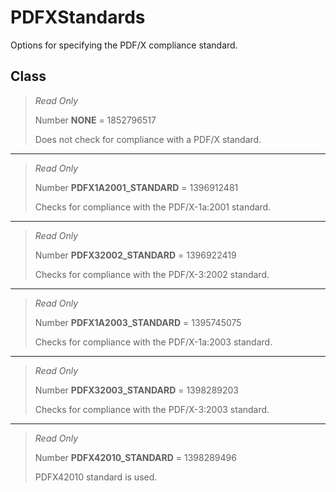 # PDFXStandards
Options for specifying the PDF/X compliance standard.

## Class
> *Read Only* 
> 
> Number **NONE** = 1852796517
> 
> Does not check for compliance with a PDF/X standard.
*** 
> *Read Only* 
> 
> Number **PDFX1A2001_STANDARD** = 1396912481
> 
> Checks for compliance with the PDF/X-1a:2001 standard.
*** 
> *Read Only* 
> 
> Number **PDFX32002_STANDARD** = 1396922419
> 
> Checks for compliance with the PDF/X-3:2002 standard.
*** 
> *Read Only* 
> 
> Number **PDFX1A2003_STANDARD** = 1395745075
> 
> Checks for compliance with the PDF/X-1a:2003 standard.
*** 
> *Read Only* 
> 
> Number **PDFX32003_STANDARD** = 1398289203
> 
> Checks for compliance with the PDF/X-3:2003 standard.
*** 
> *Read Only* 
> 
> Number **PDFX42010_STANDARD** = 1398289496
> 
> PDFX42010 standard is used.


